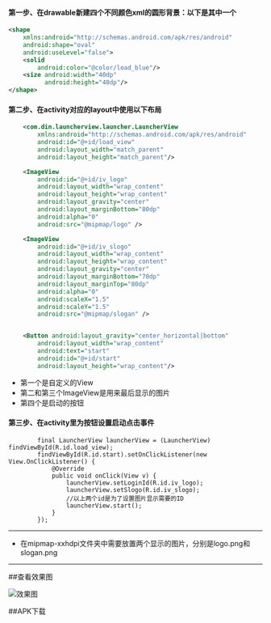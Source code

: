 

#### 第一步、在drawable新建四个不同颜色xml的圆形背景：以下是其中一个

```Xml
<shape
    xmlns:android="http://schemas.android.com/apk/res/android"
    android:shape="oval"
    android:useLevel="false">
    <solid
        android:color="@color/load_blue"/>
    <size android:width="40dp"
          android:height="40dp"/>
</shape>
```

#### 第二步、在activity对应的layout中使用以下布局

```Xml
    <com.din.launcherview.launcher.LauncherView
        xmlns:android="http://schemas.android.com/apk/res/android"
        android:id="@+id/load_view"
        android:layout_width="match_parent"
        android:layout_height="match_parent"/>

    <ImageView
        android:id="@+id/iv_logo"
        android:layout_width="wrap_content"
        android:layout_height="wrap_content"
        android:layout_gravity="center"
        android:layout_marginBottom="80dp"
        android:alpha="0"
        android:src="@mipmap/logo" />

    <ImageView
        android:id="@+id/iv_slogo"
        android:layout_width="wrap_content"
        android:layout_height="wrap_content"
        android:layout_gravity="center"
        android:layout_marginBottom="70dp"
        android:layout_marginTop="80dp"
        android:alpha="0"
        android:scaleX="1.5"
        android:scaleY="1.5"
        android:src="@mipmap/slogan" />


    <Button android:layout_gravity="center_horizontal|bottom"
        android:layout_width="wrap_content"
        android:text="start"
        android:id="@+id/start"
        android:layout_height="wrap_content"/>
```

* 第一个是自定义的View
* 第二和第三个ImageView是用来最后显示的图片
* 第四个是启动的按钮

#### 第三步、在activity里为按钮设置启动点击事件

```
		final LauncherView launcherView = (LauncherView) 					findViewById(R.id.load_view);
        findViewById(R.id.start).setOnClickListener(new 					View.OnClickListener() {
            @Override
            public void onClick(View v) {
                launcherView.setLoginId(R.id.iv_logo);
                launcherView.setSlogo(R.id.iv_slogo);
                //以上两个id是为了设置图片显示需要的ID
                launcherView.start();
            }
        });
```



---



* 在mipmap-xxhdpi文件夹中需要放置两个显示的图片，分别是logo.png和slogan.png



----



##查看效果图

![效果图](https://github.com/freedomeden/LauncherView/blob/master/picture/photo.gif?raw=true)







##APK下载

[](https://github.com/freedomeden/LauncherView/blob/master/picture/photo.gif?raw=true)